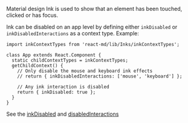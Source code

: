 Material design Ink is used to show that an element has been touched, clicked or has focus.

Ink can be disabled on an app level by defining either `inkDisabled` or `inkDisabledInteractions`
as a context type. Example:

```
import inkContextTypes from 'react-md/lib/Inks/inkContextTypes';

class App extends React.Component {
  static childContextTypes = inkContextTypes;
  getChildContext() {
    // Only disable the mouse and keyboard ink effects
    // return { inkDisabledInteractions: ['mouse', 'keyboard'] };

    // Any ink interaction is disabled
    return { inkDisabled: true };
  }
}
```
See the [inkDisabled](/components/inks?tab=1#inject-ink-proptypes-ink-disabled) and
[disabledInteractions](/components/inks?tab=1#inject-ink-proptypes-disabled-interactions)
